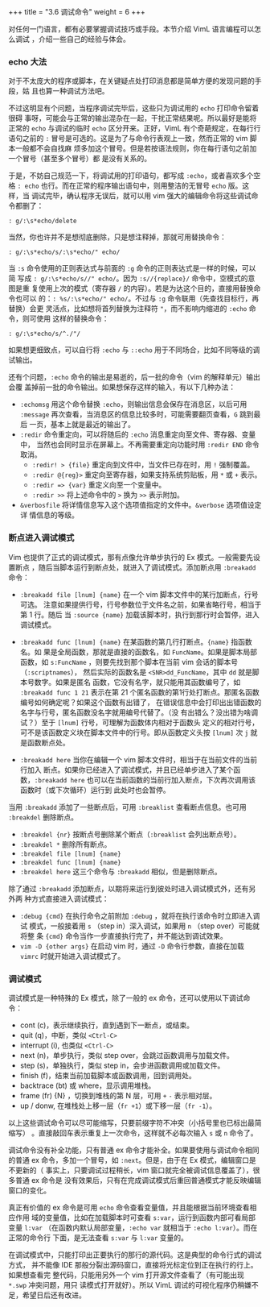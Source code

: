 +++
title = "3.6 调试命令"
weight = 6
+++

<!-- ## 3.6\* 调试命令 -->

对任何一门语言，都有必要掌握调试技巧或手段。本节介绍 VimL 语言编程可以怎么调试
，介绍一些自己的经验与体会。

### echo 大法

对于不太庞大的程序或脚本，在关键疑点处打印消息都是简单方便的发现问题的手段，姑
且也算一种调试方法吧。

不过这明显有个问题，当程序调试完毕后，这些只为调试用的 `echo` 打印命令留着很碍
事呀，可能会与正常的输出混杂在一起，干扰正常结果呢。所以最好是能将正常的 `echo`
与调试的临时 `echo` 区分开来。正好，VimL 有个奇葩规定，在每行行语句之前的 `:`
冒号是可选的。这是为了与命令行表观上一致，然而正常的 vim 脚本一般都不会自找麻
烦多加这个冒号。但是若按语法规则，你在每行语句之前加一个冒号（甚至多个冒号）都
是没有关系的。

于是，不妨自己规范一下，将调试用的打印语句，都写成 `:echo`，或者喜欢多个空格
`: echo` 也行。而在正常的程序输出语句中，则用整洁的无冒号 `echo` 版。这样，当
调试完毕，确认程序无误后，就可以用 vim 强大的编辑命令将这些调试命令都删了：
```vim
: g/:\s*echo/delete
```
当然，你也许并不是想彻底删除，只是想注释掉，那就可用替换命令：
```vim
: g/:\s*echo/s/:\s*echo/" echo/
```
当 `:s` 命令使用的正则表达式与前面的 `:g` 命令的正则表达式是一样的时候，可以简
写成 `: g/:\s*echo/s//" echo/`。因为 `:s//{replace}/` 命令中，空模式的意图是重
复使用上次的模式（寄存器 `/` 的内容）。若是为达这个目的，直接用替换命令也可以
的：`: %s/:\s*echo/" echo/`。不过与 `:g` 命令联用（先查找目标行，再替换）会更
灵活点，比如想将首列替换为注释符 `"`，而不影响内缩进的 `:echo` 命令，则可使用
这样的替换命令：
```vim
: g/:\s*echo/s/^./"/
```

如果想更细致点，可以自行将 `:echo` 与 `::echo` 用于不同场合，比如不同等级的调
试输出。

还有个问题，`:echo` 命令的输出是易逝的，后一批的命令（vim 的解释单元）输出会覆
盖掉前一批的命令输出。如果想保存这样的输入，有以下几种办法：

* `:echomsg` 用这个命令替换 `:echo`，则输出信息会保存在消息区，以后可用
  `:message` 再次查看，当消息区的信息比较多时，可能需要翻页查看，`G` 跳到最后
  一页，基本上就是最近的输出了。
* `:redir` 命令重定向，可以将随后的 `:echo` 消息重定向至文件、寄存器、变量中，
  当然也会同时显示在屏幕上。不再需要重定向功能时用 `:redir END` 命令取消。
  - `:redir! > {file}` 重定向到文件中，当文件已存在时，用 `!` 强制覆盖。
  - `:redir @{reg}>` 重定向至寄存器，如果支持系统剪贴板，用 `*` 或 `+` 表示。
  - `:redir => {var}` 重定义向至一个变量中。
  - `:redir >>` 将上述命令中的 `>` 换为 `>>` 表示附加。
* `&verbosfile` 将详情信息写入这个选项值指定的文件中。`&verbose` 选项值设定详
  情信息的等级。

### 断点进入调试模式

Vim 也提供了正式的调试模式，那有点像允许单步执行的 Ex 模式。一般需要先设置断点
，随后当脚本运行到断点处，就进入了调试模式。添加断点用 `:breakadd` 命令：

* `:breakadd file [lnum] {name}` 在一个 vim 脚本文件中的某行加断点，行号可选。
  注意如果提供行号，行号参数位于文件名之前，如果省略行号，相当于第 1 行。随后
  当 `:source {name}` 加载该脚本时，执行到那行时会暂停，进入调试模式。

* `:breakadd func [lnum] {name}` 在某函数的第几行打断点。`{name}` 指函数名。如
  果是全局函数，那就是直接的函数名，如 `FuncName`。如果是脚本局部函数，如
  `s:FuncName` ，则要先找到那个脚本在当前 vim 会话的脚本号（`:scriptnames`），
  然后实际的函数名是 `<SNR>dd_FuncName`，其中 `dd` 就是脚本号数字。如果是匿名
  函数，它没有名字，就只能用其函数编号了，如 `:breakadd func 1 21` 表示在第 21
  个匿名函数的第1行处打断点。那匿名函数编号如何确定呢？如果这个函数有出错了，
  在错误信息中会打印出出错函数的名字与行号，匿名函数没名字就用编号代替了。（没
  有出错么？没出错为啥调试？）至于 `[lnum]` 行号，可理解为函数体内相对于函数头
  定义的相对行号，可不是该函数定义块在脚本文件中的行号。即从函数定义头按
  `[lnum]` 次 `j` 就是函数断点处。

* `:breakadd here` 当你在编辑一个 vim 脚本文件时，相当于在当前文件的当前行加入
  断点。如果你已经进入了调试模式，并且已经单步进入了某个函数，`:breakadd here`
  也可以在当前函数的当前行加入断点，下次再次调用该函数时（或下次循环）运行到
  此处时也会暂停。

当用 `:breakadd` 添加了一些断点后，可用 `:breaklist` 查看断点信息。也可用
`:breakdel` 删除断点。

* `:breakdel {nr}` 按断点号删除某个断点（`:breaklist` 会列出断点号）。
* `:breakdel *` 删除所有断点。
* `:breakdel file [lnum] {name}`
* `:breakdel func [lnum] {name}`
* `:breakdel here` 这三个命令与 `:breakadd` 相似，但是删除断点。

除了通过 `:breakadd` 添加断点，以期将来运行到彼处时进入调试模式外，还有另外两
种方式直接进入调试模式：

* `:debug {cmd}` 在执行命令之前附加 `:debug` ，就将在执行该命令时立即进入调试
  模式，一般接着用 `s` （step in）深入调试，如果用 `n` （step over）可能就将整
  条 `{cmd}` 命令当作一步直接执行完了，并不能达到调试效果。
* `vim -D {other args}` 在启动 vim 时，通过 `-D` 命令行参数，直接在加载 `vimrc` 
  时就开始进入调试模式了。

### 调试模式

调试模式是一种特殊的 Ex 模式，除了一般的 ex 命令，还可以使用以下调试命令：

* cont (c)，表示继续执行，直到遇到下一断点，或结束。
* quit (q)，中断，类似 `<Ctrl-C>`
* interrupt (i), 也类似 `<Ctrl-C>`
* next (n)，单步执行，类似 step over，会跳过函数调用与加载文件。
* step (s)，单独执行，类似 step in，会步进函数调用或加载文件。
* finish (f)，结束当前加载脚本或函数调用，回到调用处。
* backtrace (bt) 或 where，显示调用堆栈。
* frame (fr) {N} ，切换到堆栈的第 N 层，可用 `+` `-` 表示相对层。
* up / donw, 在堆栈处上移一层（`fr +1`）或下移一层（`fr -1`）。

以上这些调试命令可以尽可能缩写，只要前缀字符不冲突（小括号里也已标出最简缩写）
。直接敲回车表示重复上一次命令，这样就不必每次输入 `s` 或 `n` 命令了。

调试命令没有补全功能，只有普通 ex 命令才能补全。如果要使用与调试命令相同的普通
ex 命令，多加一个冒号，如 `:next`。但是，由于在 Ex 模式，编辑窗口是不更新的（
事实上，只要调试过程稍长，vim 窗口就完全被调试信息覆盖了），很多普通 ex 命令是
没有效果后，只有在完成调试模式后重回普通模式才能反映编辑窗口的变化。

真正有价值的 ex 命令是可用 `echo` 命令查看变量值，并且能根据当前环境查看相应作用
域的变量值，比如在加载脚本时可查看 `s:var`，运行到函数内部可看局部变量 `l:var` 
（在函数内默认局部变量，`:echo var` 就相当于 `:echo l:var`）。而在正常的命令行
下面，是无法查看 `s:var` 与 `l:var` 变量的。

在调试模式中，只能打印出正要执行的那行的源代码。这是典型的命令行式的调试方式，
并不能像 IDE 那般分裂出源码窗口，直接将光标定位到正在执行的行上。如果想查看完
整代码，只能用另外一个 vim 打开源文件查看了（有可能出现 `*.swp` 冲突问题，用只
读模式打开就好）。所以 VimL 调试的可视化程序仍稍嫌不足，希望日后还有改进。

